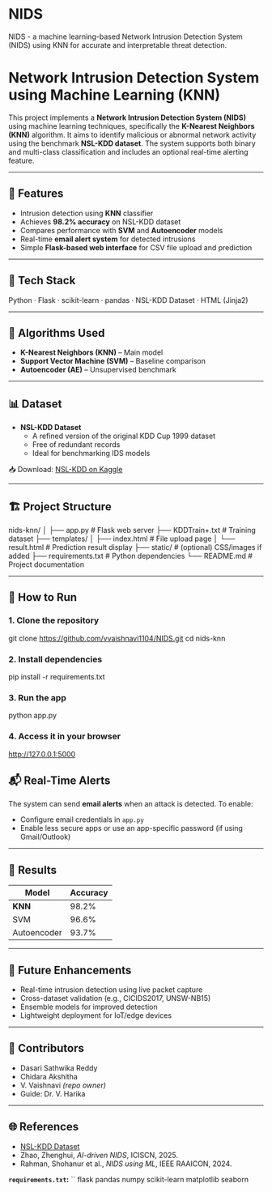 # NIDS
NIDS - a machine learning-based Network Intrusion Detection System (NIDS) using KNN for accurate and interpretable threat detection.

# Network Intrusion Detection System using Machine Learning (KNN)

This project implements a **Network Intrusion Detection System (NIDS)** using machine learning techniques, specifically the **K-Nearest Neighbors (KNN)** algorithm. It aims to identify malicious or abnormal network activity using the benchmark **NSL-KDD dataset**. The system supports both binary and multi-class classification and includes an optional real-time alerting feature.

---

## 📌 Features

- Intrusion detection using **KNN** classifier
- Achieves **98.2% accuracy** on NSL-KDD dataset
- Compares performance with **SVM** and **Autoencoder** models
- Real-time **email alert system** for detected intrusions
- Simple **Flask-based web interface** for CSV file upload and prediction

---
## 🧰 Tech Stack

Python · Flask · scikit-learn · pandas · NSL-KDD Dataset · HTML (Jinja2)

---

## 🧠 Algorithms Used

- **K-Nearest Neighbors (KNN)** – Main model
- **Support Vector Machine (SVM)** – Baseline comparison
- **Autoencoder (AE)** – Unsupervised benchmark

---

## 📊 Dataset

- **NSL-KDD Dataset**
  - A refined version of the original KDD Cup 1999 dataset
  - Free of redundant records
  - Ideal for benchmarking IDS models

📥 Download: [NSL-KDD on Kaggle](https://www.kaggle.com/datasets/galaxyh/kddcup99)

---

## 🏗️ Project Structure

nids-knn/
│
├── app.py                    # Flask web server
├── KDDTrain+.txt             # Training dataset
├── templates/
│   ├── index.html            # File upload page
│   └── result.html           # Prediction result display
├── static/                   # (optional) CSS/images if added
├── requirements.txt          # Python dependencies
└── README.md                 # Project documentation


---

## 🚀 How to Run

### 1. Clone the repository


git clone https://github.com/vvaishnavi1104/NIDS.git
cd nids-knn


### 2. Install dependencies


pip install -r requirements.txt


### 3. Run the app


python app.py


### 4. Access it in your browser


http://127.0.0.1:5000


## 📬 Real-Time Alerts

The system can send **email alerts** when an attack is detected.
To enable:

* Configure email credentials in `app.py`
* Enable less secure apps or use an app-specific password (if using Gmail/Outlook)

---

## 🧪 Results

| Model       | Accuracy |
| ----------- | -------- |
| **KNN**     | 98.2%    |
| SVM         | 96.6%    |
| Autoencoder | 93.7%    |

---

## 📌 Future Enhancements

* Real-time intrusion detection using live packet capture
* Cross-dataset validation (e.g., CICIDS2017, UNSW-NB15)
* Ensemble models for improved detection
* Lightweight deployment for IoT/edge devices

---

## 👥 Contributors

* Dasari Sathwika Reddy
* Chidara Akshitha
* V. Vaishnavi *(repo owner)*
* Guide: Dr. V. Harika

---

## 🌐 References

* [NSL-KDD Dataset](https://www.unb.ca/cic/datasets/nsl.html)
* Zhao, Zhenghui, *AI-driven NIDS*, ICISCN, 2025.
* Rahman, Shohanur et al., *NIDS using ML*, IEEE RAAICON, 2024.


**`requirements.txt`:**
``
flask
pandas
numpy
scikit-learn
matplotlib
seaborn




